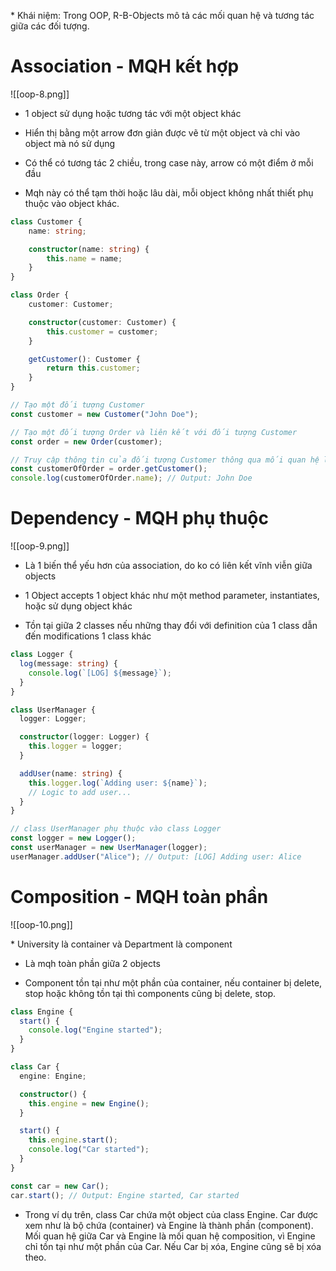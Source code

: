 \* Khái niệm: Trong OOP, R-B-Objects mô tả các mối quan hệ và tương tác giữa các đối tượng.

# Association - MQH kết hợp

![[oop-8.png]]

- 1 object sử dụng hoặc tương tác với một object khác

- Hiển thị bằng một arrow đơn giản được vẽ từ một object và chỉ vào object mà nó sử dụng

- Có thể có tương tác 2 chiều, trong case này, arrow có một điểm ở mỗi đầu

-  Mqh này có thể tạm thời hoặc lâu dài, mỗi object không nhất thiết phụ thuộc vào object khác.

```ts
class Customer {
    name: string;

    constructor(name: string) {
        this.name = name;
    }
}

class Order {
    customer: Customer;

    constructor(customer: Customer) {
        this.customer = customer;
    }

    getCustomer(): Customer {
        return this.customer;
    }
}

// Tạo một đối tượng Customer
const customer = new Customer("John Doe");

// Tạo một đối tượng Order và liên kết với đối tượng Customer
const order = new Order(customer);

// Truy cập thông tin của đối tượng Customer thông qua mối quan hệ liên kết
const customerOfOrder = order.getCustomer();
console.log(customerOfOrder.name); // Output: John Doe

```


# Dependency - MQH phụ thuộc

![[oop-9.png]]

- Là 1 biến thể yếu hơn của association, do ko có liên kết vĩnh viễn giữa objects

- 1 Object accepts 1 object khác như một method parameter, instantiates, hoặc sử dụng object khác

- Tồn tại giữa 2 classes nếu những thay đổi với definition của 1 class dẫn đến modifications 1 class khác

```ts
class Logger {
  log(message: string) {
    console.log(`[LOG] ${message}`);
  }
}

class UserManager {
  logger: Logger;

  constructor(logger: Logger) {
    this.logger = logger;
  }

  addUser(name: string) {
    this.logger.log(`Adding user: ${name}`);
    // Logic to add user...
  }
}

// class UserManager phụ thuộc vào class Logger
const logger = new Logger();
const userManager = new UserManager(logger);
userManager.addUser("Alice"); // Output: [LOG] Adding user: Alice
```


# Composition - MQH toàn phần


![[oop-10.png]]

\* University là container và Department là component

- Là mqh toàn phần giữa 2 objects

- Component tồn tại như một phần của container, nếu container bị delete, stop hoặc không tồn tại thì components cũng bị delete, stop.


```ts
class Engine {
  start() {
    console.log("Engine started");
  }
}

class Car {
  engine: Engine;

  constructor() {
    this.engine = new Engine();
  }

  start() {
    this.engine.start();
    console.log("Car started");
  }
}

const car = new Car();
car.start(); // Output: Engine started, Car started

```

- Trong ví dụ trên, class Car chứa một object của class Engine. Car được xem như là bộ chứa (container) và Engine là thành phần (component). Mối quan hệ giữa Car và Engine là mối quan hệ composition, vì Engine chỉ tồn tại như một phần của Car. Nếu Car bị xóa, Engine cũng sẽ bị xóa theo.


# 


